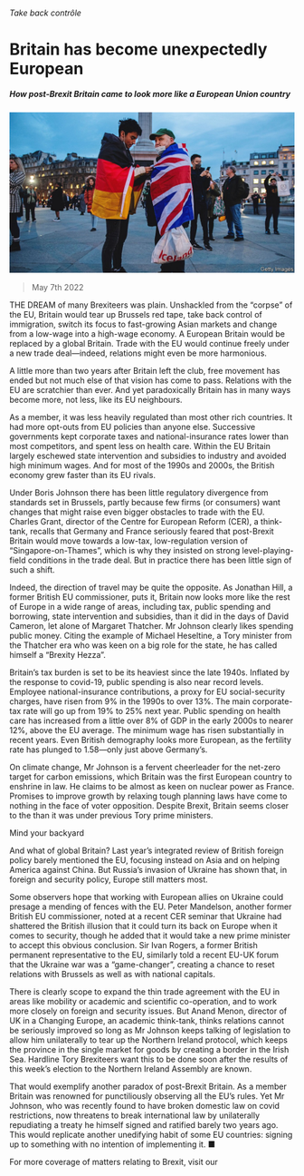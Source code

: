 ###### Take back contrôle

# Britain has become unexpectedly European 

##### How post-Brexit Britain came to look more like a European Union country 

![image](images/20220507_BRP001_0.jpg) 

> May 7th 2022 

THE DREAM of many Brexiteers was plain. Unshackled from the “corpse” of the EU, Britain would tear up Brussels red tape, take back control of immigration, switch its focus to fast-growing Asian markets and change from a low-wage into a high-wage economy. A European Britain would be replaced by a global Britain. Trade with the EU would continue freely under a new trade deal—indeed, relations might even be more harmonious.

A little more than two years after Britain left the club, free movement has ended but not much else of that vision has come to pass. Relations with the EU are scratchier than ever. And yet paradoxically Britain has in many ways become more, not less, like its EU neighbours.


As a member, it was less heavily regulated than most other rich countries. It had more opt-outs from EU policies than anyone else. Successive governments kept corporate taxes and national-insurance rates lower than most competitors, and spent less on health care. Within the EU Britain largely eschewed state intervention and subsidies to industry and avoided high minimum wages. And for most of the 1990s and 2000s, the British economy grew faster than its EU rivals.

Under Boris Johnson there has been little regulatory divergence from standards set in Brussels, partly because few firms (or consumers) want changes that might raise even bigger obstacles to trade with the EU. Charles Grant, director of the Centre for European Reform (CER), a think-tank, recalls that Germany and France seriously feared that post-Brexit Britain would move towards a low-tax, low-regulation version of “Singapore-on-Thames”, which is why they insisted on strong level-playing-field conditions in the trade deal. But in practice there has been little sign of such a shift.

Indeed, the direction of travel may be quite the opposite. As Jonathan Hill, a former British EU commissioner, puts it, Britain now looks more like the rest of Europe in a wide range of areas, including tax, public spending and borrowing, state intervention and subsidies, than it did in the days of David Cameron, let alone of Margaret Thatcher. Mr Johnson clearly likes spending public money. Citing the example of Michael Heseltine, a Tory minister from the Thatcher era who was keen on a big role for the state, he has called himself a “Brexity Hezza”.

Britain’s tax burden is set to be its heaviest since the late 1940s. Inflated by the response to covid-19, public spending is also near record levels. Employee national-insurance contributions, a proxy for EU social-security charges, have risen from 9% in the 1990s to over 13%. The main corporate-tax rate will go up from 19% to 25% next year. Public spending on health care has increased from a little over 8% of GDP in the early 2000s to nearer 12%, above the EU average. The minimum wage has risen substantially in recent years. Even British demography looks more European, as the fertility rate has plunged to 1.58—only just above Germany’s.

On climate change, Mr Johnson is a fervent cheerleader for the net-zero target for carbon emissions, which Britain was the first European country to enshrine in law. He claims to be almost as keen on nuclear power as France. Promises to improve growth by relaxing tough planning laws have come to nothing in the face of voter opposition. Despite Brexit, Britain seems closer to the  than it was under previous Tory prime ministers.

Mind your backyard

And what of global Britain? Last year’s integrated review of British foreign policy barely mentioned the EU, focusing instead on Asia and on helping America against China. But Russia’s invasion of Ukraine has shown that, in foreign and security policy, Europe still matters most.

Some observers hope that working with European allies on Ukraine could presage a mending of fences with the EU. Peter Mandelson, another former British EU commissioner, noted at a recent CER seminar that Ukraine had shattered the British illusion that it could turn its back on Europe when it comes to security, though he added that it would take a new prime minister to accept this obvious conclusion. Sir Ivan Rogers, a former British permanent representative to the EU, similarly told a recent EU-UK forum that the Ukraine war was a “game-changer”, creating a chance to reset relations with Brussels as well as with national capitals.

There is clearly scope to expand the thin trade agreement with the EU in areas like mobility or academic and scientific co-operation, and to work more closely on foreign and security issues. But Anand Menon, director of UK in a Changing Europe, an academic think-tank, thinks relations cannot be seriously improved so long as Mr Johnson keeps talking of legislation to allow him unilaterally to tear up the Northern Ireland protocol, which keeps the province in the single market for goods by creating a border in the Irish Sea. Hardline Tory Brexiteers want this to be done soon after the results of this week’s election to the Northern Ireland Assembly are known.

That would exemplify another paradox of post-Brexit Britain. As a member Britain was renowned for punctiliously observing all the EU’s rules. Yet Mr Johnson, who was recently found to have broken domestic law on covid restrictions, now threatens to break international law by unilaterally repudiating a treaty he himself signed and ratified barely two years ago. This would replicate another unedifying habit of some EU countries: signing up to something with no intention of implementing it. ■

For more coverage of matters relating to Brexit, visit our 

